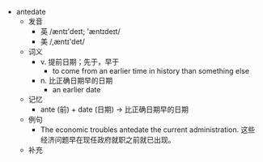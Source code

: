 - antedate
  - 发音
    - 英 /æntɪ'deɪt; 'æntɪdeɪt/
    - 美 /,æntɪ'det/
  - 词义
    - v. 提前日期；先于，早于
      - to come from an earlier time in history than something else
    - n. 比正确日期早的日期
      - an earlier date 
  - 记忆
    - ante (前) + date (日期) → 比正确日期早的日期
  - 例句
    - The economic troubles antedate the current administration. 这些经济问题早在现任政府就职之前就已出现。
  - 补充